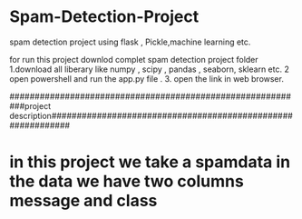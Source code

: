 # Spam-Detection-Project
spam detection project using flask , Pickle,machine learning etc.


for run this project 
downlod complet spam detection project folder
1.download all liberary like numpy , scipy , pandas , seaborn, sklearn etc.
2 open powershell and run the app.py file .
3. open the link in web browser.



###########################################################project description############################################################

# in this project we take a spamdata in the data we have two columns message and class
